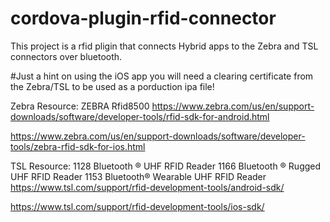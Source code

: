 # cordova-plugin-rfid-connector
 This project is a rfid pligin that connects Hybrid apps to the Zebra and TSL connectors over bluetooth. 

#Just a hint on using the iOS app you will need a clearing certificate from the Zebra/TSL to be used as a porduction ipa file!

Zebra Resource:
ZEBRA Rfid8500
https://www.zebra.com/us/en/support-downloads/software/developer-tools/rfid-sdk-for-android.html

https://www.zebra.com/us/en/support-downloads/software/developer-tools/zebra-rfid-sdk-for-ios.html

TSL Resource:
1128 Bluetooth ® UHF RFID Reader
1166 Bluetooth ® Rugged UHF RFID Reader
1153 Bluetooth® Wearable UHF RFID Reader
https://www.tsl.com/support/rfid-development-tools/android-sdk/

https://www.tsl.com/support/rfid-development-tools/ios-sdk/
